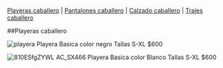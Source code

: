[Playeras caballero](./Playerascaballero.md) | [Pantalones caballero](./Pantalonescaballero.md) | [Calzado caballero](./Calzadocaballero.md) | [Trajes caballero](./Trajescaballero.md)


##Playeras caballero


![playera](https://user-images.githubusercontent.com/100169864/157769373-eb25d430-86ec-4677-b8b8-afe6156b9a68.jpg)
Playera Basica color negro Tallas S-XL $600


![810ESfgZYWL _AC_SX466_](https://user-images.githubusercontent.com/100169864/157769749-40fe916c-9df6-4292-96ae-286852de5c3b.jpg)
Playera Basica color Blanco Tallas S-XL $600
